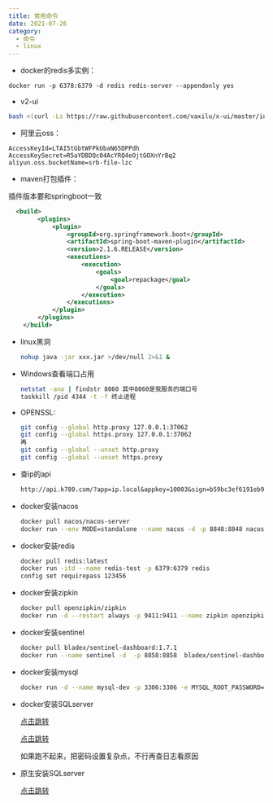 ```yaml
---
title: 常用命令
date: 2021-07-26
category:
  - 命令
  - linux
---
```




* docker的redis多实例：

```dockerfile
docker run -p 6378:6379 -d redis redis-server --appendonly yes
```

* v2-ui

```bash
bash <(curl -Ls https://raw.githubusercontent.com/vaxilu/x-ui/master/install.sh)
```

* 阿里云oss：

```properties
AccessKeyId=LTAI5tGbtWFPkUbaN65DPPdh
AccessKeySecret=R5aYDBDQc04AcYRQ4eOjtGOXnYrBq2
aliyun.oss.bucketName=srb-file-lzc
```

* maven打包插件：

插件版本要和springboot一致

```xml
  <build>
        <plugins>
            <plugin>
                <groupId>org.springframework.boot</groupId>
                <artifactId>spring-boot-maven-plugin</artifactId>
                <version>2.1.6.RELEASE</version>
                <executions>
                    <execution>
                        <goals>
                            <goal>repackage</goal>
                        </goals>
                    </execution>
                </executions>
            </plugin>
        </plugins>
    </build>
```

* linux黑洞

  ```bash
  nohup java -jar xxx.jar >/dev/null 2>&1 &
  ```

* Windows查看端口占用

  ```bash
  netstat -ano | findstr 8060 其中8060是我服务的端口号
  taskkill /pid 4344 -t -f 终止进程
  ```

* OPENSSL:

  ```bash
  git config --global http.proxy 127.0.0.1:37062
  git config --global https.proxy 127.0.0.1:37062
  再
  git config --global --unset http.proxy
  git config --global --unset https.proxy
  ```

* 查ip的api

  ```txt
  http://api.k780.com/?app=ip.local&appkey=10003&sign=b59bc3ef6191eb9f747dd4e83c99f2a4&format=json
  ```

* docker安装nacos

  ```bash
  docker pull nacos/nacos-server
  docker run --env MODE=standalone --name nacos -d -p 8848:8848 nacos/nacos-server
  ```

* docker安装redis

  ```bash
  docker pull redis:latest
  docker run -itd --name redis-test -p 6379:6379 redis
  config set requirepass 123456
  ```

* docker安装zipkin

  ```bash
  docker pull openzipkin/zipkin
  docker run -d --restart always -p 9411:9411 --name zipkin openzipkin/zipkin
  ```

* docker安装sentinel

  ```bash
  docker pull bladex/sentinel-dashboard:1.7.1
  docker run --name sentinel -d  -p 8858:8858  bladex/sentinel-dashboard:1.7.1
  ```

* docker安装mysql

  ```bash
  docker run -d --name mysql-dev -p 3306:3306 -e MYSQL_ROOT_PASSWORD=lzc911823616 -v /docker/mysql/data:/var/lib/mysql -v /docker/mysql/conf:/etc/mysql/conf.d -v /docker/mysql/log:/var/log/mysql --restart=unless-stopped --memory="2g" --cpus="1" mysql:8.0
  ```
  
* docker安装SQLserver

  <a href = 'https://learn.microsoft.com/zh-cn/sql/linux/quickstart-install-connect-docker?view=sql-server-linux-ver15&preserve-view=true&pivots=cs1-bash'>点击跳转</a>

  <a href = 'https://blog.51cto.com/YangPC/5579240'>点击跳转</a>

  如果跑不起来，把密码设置复杂点，不行再查日志看原因

* 原生安装SQLserver

  <a href = 'https://cloud.tencent.com/developer/article/1911796'>点击跳转</a>


